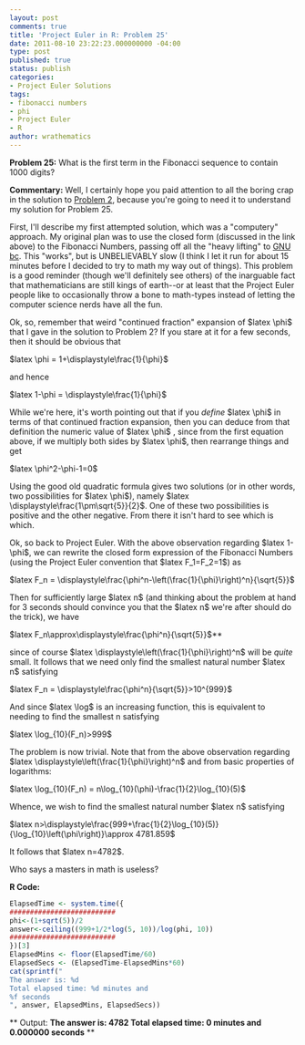 ```yaml
---
layout: post
comments: true
title: 'Project Euler in R: Problem 25'
date: 2011-08-10 23:22:23.000000000 -04:00
type: post
published: true
status: publish
categories:
- Project Euler Solutions
tags:
- fibonacci numbers
- phi
- Project Euler
- R
author: wrathematics
---
```



**Problem 25:** What is the first term in the Fibonacci sequence to
contain 1000 digits?

**Commentary:** Well, I certainly hope you paid attention to all the
boring crap in the solution to [Problem
2](http://librestats.wordpress.com/2011/08/10/project-euler-in-r-problem-2/ "Project Euler in R:  Problem 2"),
because you're going to need it to understand my solution for Problem
25.

First, I'll describe my first attempted solution, which was a
"computery" approach. My original plan was to use the closed form
(discussed in the link above) to the Fibonacci Numbers, passing off all
the "heavy lifting" to [GNU
bc](https://secure.wikimedia.org/wikipedia/en/wiki/Bc_programming_language "bc programming language").
This "works", but is UNBELIEVABLY slow (I think I let it run for about
15 minutes before I decided to try to math my way out of things). This
problem is a good reminder (though we'll definitely see others) of the
inarguable fact that mathematicians are still kings of earth--or at
least that the Project Euler people like to occasionally throw a bone to
math-types instead of letting the computer science nerds have all the
fun.

Ok, so, remember that weird "continued fraction" expansion of \$latex
\\phi\$ that I gave in the solution to Problem 2? If you stare at it for
a few seconds, then it should be obvious that

\$latex \\phi = 1+\\displaystyle\\frac{1}{\\phi}\$

and hence

\$latex 1-\\phi = \\displaystyle\\frac{1}{\\phi}\$

While we're here, it's worth pointing out that if you *define* \$latex
\\phi\$ in terms of that continued fraction expansion, then you can
deduce from that definition the numeric value of \$latex \\phi\$ , since
from the first equation above, if we multiply both sides by \$latex
\\phi\$, then rearrange things and get

\$latex \\phi^2-\\phi-1=0\$

Using the good old quadratic formula gives two solutions (or in other
words, two possibilities for \$latex \\phi\$), namely \$latex
\\displaystyle\\frac{1\\pm\\sqrt{5}}{2}\$. One of these two
possibilities is positive and the other negative. From there it isn't
hard to see which is which.

Ok, so back to Project Euler. With the above observation regarding
\$latex 1-\\phi\$, we can rewrite the closed form expression of the
Fibonacci Numbers (using the Project Euler convention that \$latex
F_1=F_2=1\$) as

\$latex F_n =
\\displaystyle\\frac{\\phi^n-\\left(\\frac{1}{\\phi}\\right)^n}{\\sqrt{5}}\$

Then for sufficiently large \$latex n\$ (and thinking about the problem
at hand for 3 seconds should convince you that the \$latex n\$ we're
after should do the trick), we have

\$latex F_n\\approx\\displaystyle\\frac{\\phi^n}{\\sqrt{5}}\$**

since of course \$latex
\\displaystyle\\left(\\frac{1}{\\phi}\\right)^n\$ will be *quite*
small. It follows that we need only find the smallest natural number
\$latex n\$ satisfying

\$latex F_n = \\displaystyle\\frac{\\phi^n}{\\sqrt{5}}>10^{999}\$

And since \$latex \\log\$ is an increasing function, this is equivalent
to needing to find the smallest n satisfying

\$latex \\log_{10}(F_n)>999\$

The problem is now trivial. Note that from the above observation
regarding \$latex \\displaystyle\\left(\\frac{1}{\\phi}\\right)^n\$ and
from basic properties of logarithms:

\$latex \\log_{10}(F_n) =
n\\log_{10}(\\phi)-\\frac{1}{2}\\log_{10}(5)\$

Whence, we wish to find the smallest natural number \$latex n\$
satisfying

\$latex
n>\\displaystyle\\frac{999+\\frac{1}{2}\\log_{10}(5)}{\\log_{10}\\left(\\phi\\right)}\\approx
4781.859\$

It follows that \$latex n=4782\$.

Who says a masters in math is useless?

**R Code:**

```R
ElapsedTime <- system.time({
##########################
phi<-(1+sqrt(5))/2
answer<-ceiling((999+1/2*log(5, 10))/log(phi, 10))
##########################
})[3]
ElapsedMins <- floor(ElapsedTime/60)
ElapsedSecs <- (ElapsedTime-ElapsedMins*60)
cat(sprintf("
The answer is: %d
Total elapsed time: %d minutes and
%f seconds
", answer, ElapsedMins, ElapsedSecs))
```

**
Output:
**The answer is: 4782
Total elapsed time: 0 minutes and 0.000000 seconds**
**
